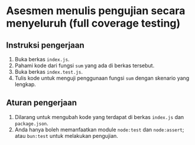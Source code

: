 # Asesmen menulis pengujian secara menyeluruh (full coverage testing)

## Instruksi pengerjaan
1. Buka berkas `index.js`.
2. Pahami kode dari fungsi `sum` yang ada di berkas tersebut.
3. Buka berkas `index.test.js`.
4. Tulis kode untuk menguji penggunaan fungsi `sum` dengan skenario yang lengkap.

## Aturan pengerjaan
1. Dilarang untuk mengubah kode yang terdapat di berkas `index.js` dan `package.json`.
2. Anda hanya boleh memanfaatkan module `node:test` dan `node:assert`; atau `bun:test` untuk melakukan pengujian.

